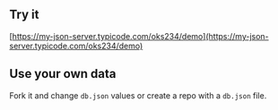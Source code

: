 ## Try it

[https://my-json-server.typicode.com/oks234/demo](https://my-json-server.typicode.com/oks234/demo)

## Use your own data

Fork it and change `db.json` values or create a repo with a `db.json` file.
